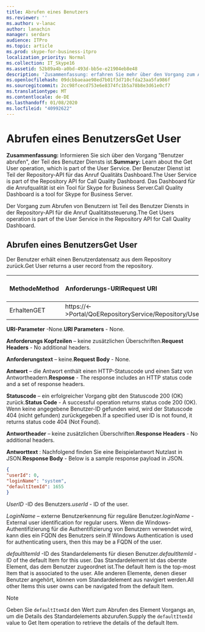 ```yaml
---
title: Abrufen eines Benutzers
ms.reviewer: ''
ms.author: v-lanac
author: lanachin
manager: serdars
audience: ITPro
ms.topic: article
ms.prod: skype-for-business-itpro
localization_priority: Normal
ms.collection: IT_Skype16
ms.assetid: 52b89a4b-a0bd-493d-bb5e-e21904eb8e48
description: 'Zusammenfassung: erfahren Sie mehr über den Vorgang zum Abrufen des Benutzers, der Teil des Benutzer Diensts ist. Der Benutzer Dienst ist Teil der Repository-API für das Anruf Qualitäts Dashboard. Das Dashboard für die Anrufqualität ist ein Tool für Skype for Business Server.'
ms.openlocfilehash: 09dcbbaeaae98ed7b01f3d710cfda23aa5fa986f
ms.sourcegitcommit: 2cc98fcecd753e6e8374fc1b5a78b8e3d61e0cf7
ms.translationtype: MT
ms.contentlocale: de-DE
ms.lasthandoff: 01/08/2020
ms.locfileid: "40992622"
---
```

# <a name="get-user"></a><span data-ttu-id="7da07-105">Abrufen eines Benutzers</span><span class="sxs-lookup"><span data-stu-id="7da07-105">Get User</span></span>
 
<span data-ttu-id="7da07-106">**Zusammenfassung:** Informieren Sie sich über den Vorgang "Benutzer abrufen", der Teil des Benutzer Diensts ist.</span><span class="sxs-lookup"><span data-stu-id="7da07-106">**Summary:** Learn about the Get User operation, which is part of the User Service.</span></span> <span data-ttu-id="7da07-107">Der Benutzer Dienst ist Teil der Repository-API für das Anruf Qualitäts Dashboard.</span><span class="sxs-lookup"><span data-stu-id="7da07-107">The User Service is part of the Repository API for Call Quality Dashboard.</span></span> <span data-ttu-id="7da07-108">Das Dashboard für die Anrufqualität ist ein Tool für Skype for Business Server.</span><span class="sxs-lookup"><span data-stu-id="7da07-108">Call Quality Dashboard is a tool for Skype for Business Server.</span></span>
  
<span data-ttu-id="7da07-109">Der Vorgang zum Abrufen von Benutzern ist Teil des Benutzer Diensts in der Repository-API für die Anruf Qualitätssteuerung.</span><span class="sxs-lookup"><span data-stu-id="7da07-109">The Get Users operation is part of the User Service in the Repository API for Call Quality Dashboard.</span></span>
  
## <a name="get-user"></a><span data-ttu-id="7da07-110">Abrufen eines Benutzers</span><span class="sxs-lookup"><span data-stu-id="7da07-110">Get User</span></span>

<span data-ttu-id="7da07-111">Der Benutzer erhält einen Benutzerdatensatz aus dem Repository zurück.</span><span class="sxs-lookup"><span data-stu-id="7da07-111">Get User returns a user record from the repository.</span></span>
  
|<span data-ttu-id="7da07-112">**Methode**</span><span class="sxs-lookup"><span data-stu-id="7da07-112">**Method**</span></span>|<span data-ttu-id="7da07-113">**Anforderungs-URI**</span><span class="sxs-lookup"><span data-stu-id="7da07-113">**Request URI**</span></span>|<span data-ttu-id="7da07-114">**HTTP-Version**</span><span class="sxs-lookup"><span data-stu-id="7da07-114">**HTTP Version**</span></span>|
|:-----|:-----|:-----|
|<span data-ttu-id="7da07-115">Erhalten</span><span class="sxs-lookup"><span data-stu-id="7da07-115">GET</span></span>  <br/> |<span data-ttu-id="7da07-116">https://\<-\>Portal/QoERepositoryService/Repository/User/{UserID}</span><span class="sxs-lookup"><span data-stu-id="7da07-116">https://\<portal\>/QoERepositoryService/repository/user/{userId}</span></span>  <br/> |<span data-ttu-id="7da07-117">HTTP/1.1</span><span class="sxs-lookup"><span data-stu-id="7da07-117">HTTP/1.1</span></span>  <br/> |
   
 <span data-ttu-id="7da07-118">**URI-Parameter** -None.</span><span class="sxs-lookup"><span data-stu-id="7da07-118">**URI Parameters** - None.</span></span>
  
 <span data-ttu-id="7da07-119">**Anforderungs Kopfzeilen** – keine zusätzlichen Überschriften.</span><span class="sxs-lookup"><span data-stu-id="7da07-119">**Request Headers** - No additional headers.</span></span>
  
 <span data-ttu-id="7da07-120">**Anforderungstext** – keine.</span><span class="sxs-lookup"><span data-stu-id="7da07-120">**Request Body** - None.</span></span>
  
 <span data-ttu-id="7da07-121">**Antwort** – die Antwort enthält einen HTTP-Statuscode und einen Satz von Antwortheadern.</span><span class="sxs-lookup"><span data-stu-id="7da07-121">**Response** - The response includes an HTTP status code and a set of response headers.</span></span>
  
 <span data-ttu-id="7da07-122">**Statuscode** – ein erfolgreicher Vorgang gibt den Statuscode 200 (OK) zurück.</span><span class="sxs-lookup"><span data-stu-id="7da07-122">**Status Code** - A successful operation returns status code 200 (OK).</span></span> <span data-ttu-id="7da07-123">Wenn keine angegebene Benutzer-ID gefunden wird, wird der Statuscode 404 (nicht gefunden) zurückgegeben.</span><span class="sxs-lookup"><span data-stu-id="7da07-123">If a specified user ID is not found, it returns status code 404 (Not Found).</span></span>
  
 <span data-ttu-id="7da07-124">**Antwortheader** – keine zusätzlichen Überschriften.</span><span class="sxs-lookup"><span data-stu-id="7da07-124">**Response Headers** - No additional headers.</span></span>
  
 <span data-ttu-id="7da07-125">**Antworttext** : Nachfolgend finden Sie eine Beispielantwort Nutzlast in JSON.</span><span class="sxs-lookup"><span data-stu-id="7da07-125">**Response Body** - Below is a sample response payload in JSON.</span></span>
  
```json
{
"userId": 0,
"loginName": "system",
"defaultItemId": 1655
}
```

 <span data-ttu-id="7da07-126">*UserID* -ID des Benutzers.</span><span class="sxs-lookup"><span data-stu-id="7da07-126">*userId*  - ID of the user.</span></span>
  
 <span data-ttu-id="7da07-127">*LoginName* – externe Benutzerkennung für reguläre Benutzer.</span><span class="sxs-lookup"><span data-stu-id="7da07-127">*loginName*  - External user identification for regular users.</span></span> <span data-ttu-id="7da07-128">Wenn die Windows-Authentifizierung für die Authentifizierung von Benutzern verwendet wird, kann dies ein FQDN des Benutzers sein.</span><span class="sxs-lookup"><span data-stu-id="7da07-128">If Windows Authentication is used for authenticating users, then this may be a FQDN of the user.</span></span>
  
 <span data-ttu-id="7da07-129">*defaultItemId* -ID des Standardelements für diesen Benutzer.</span><span class="sxs-lookup"><span data-stu-id="7da07-129">*defaultItemId*  - ID of the default Item for this user.</span></span> <span data-ttu-id="7da07-130">Das Standardelement ist das oberste Element, das dem Benutzer zugeordnet ist.</span><span class="sxs-lookup"><span data-stu-id="7da07-130">The default Item is the top-most Item that is associated to the user.</span></span> <span data-ttu-id="7da07-131">Alle anderen Elemente, denen dieser Benutzer angehört, können vom Standardelement aus navigiert werden.</span><span class="sxs-lookup"><span data-stu-id="7da07-131">All other Items this user owns can be navigated from the default Item.</span></span>
  
> [!NOTE]
> <span data-ttu-id="7da07-132">Geben Sie `defaultItemId` den Wert zum Abrufen des Element Vorgangs an, um die Details des Standardelements abzurufen.</span><span class="sxs-lookup"><span data-stu-id="7da07-132">Supply the  `defaultItemId` value to Get Item operation to retrieve the details of the default Item.</span></span>
  

